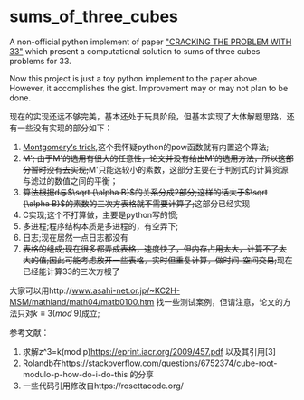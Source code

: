 # sums_of_three_cubes

A non-official python implement of paper ["CRACKING THE PROBLEM WITH 33"](https://people.maths.bris.ac.uk/~maarb/papers/cubesv1.pdf) which present a computational solution to sums of three cubes problems for 33.

Now this project is just a toy python implement to the paper above. However, it accomplishes the gist. Improvement may or may not plan to be done.

现在的实现还远不够完美，基本还处于玩具阶段，但基本实现了大体解题思路，还有一些没有实现的部分如下：

1. [Montgomery‘s trick](https://en.wikipedia.org/wiki/Montgomery_modular_multiplication),这个我怀疑python的pow函数就有内置这个算法;
2. ~~M'; 由于M'的选用有很大的任意性，论文并没有给出M'的选用方法，所以这部分暂时没有去实现;~~M'只能选较小的素数，这部分主要在于判别式的计算资源与滤过的数值之间的平衡；
3. ~~算法根据d与$\sqrt {\alpha B}$的关系分成2部分;这样的话大于$\sqrt {\alpha B}$的素数的三次方表格就不需要计算了;~~这部分已经实现
4. C实现;这个不打算做，主要是python写的惯;
5. 多进程;程序结构本质是多进程的，有空弄下;
6. 日志;现在居然一点日志都没有
7. ~~表格的组成;现在很多都弄成表格，速度快了，但内存占用太大，计算不了太大的值;因此可能考虑放开一些表格，实时但重复计算，做时间-空间交易;~~现在已经能计算33的三次方根了

大家可以用http://www.asahi-net.or.jp/~KC2H-MSM/mathland/math04/matb0100.htm 找一些测试案例，但请注意，论文的方法只对$k\equiv3(mod\;9)$成立;

参考文献：
  1. 求解z^3=k(mod p)https://eprint.iacr.org/2009/457.pdf 以及其引用[3]
  2. Rolandb在https://stackoverflow.com/questions/6752374/cube-root-modulo-p-how-do-i-do-this 的分享
  3. 一些代码引用修改自https://rosettacode.org/
